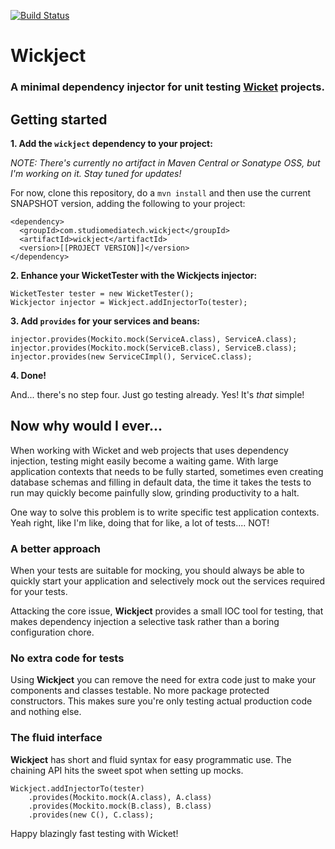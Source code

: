 [![Build Status](https://travis-ci.org/olle/wickject.png)](https://travis-ci.org/olle/wickject)

Wickject
========

### A minimal dependency injector for unit testing [Wicket](http://wicket.apache.org) projects.

## Getting started

__1. Add the `wickject` dependency to your project:__

_NOTE: There's currently no artifact in Maven Central or Sonatype OSS, but I'm working on it. Stay tuned for updates!_

For now, clone this repository, do a `mvn install` and then use the current SNAPSHOT version, adding the following to your project:

    <dependency>
      <groupId>com.studiomediatech.wickject</groupId>
      <artifactId>wickject</artifactId>
      <version>[[PROJECT VERSION]]</version>
    </dependency>

__2. Enhance your WicketTester with the Wickjects injector:__

    WicketTester tester = new WicketTester();
    Wickjector injector = Wickject.addInjectorTo(tester);

    
__3. Add `provides` for your services and beans:__

    injector.provides(Mockito.mock(ServiceA.class), ServiceA.class);
    injector.provides(Mockito.mock(ServiceB.class), ServiceB.class);
    injector.provides(new ServiceCImpl(), ServiceC.class);
    
__4. Done!__

And... there's no step four. Just go testing already. Yes! It's _that_ simple!
    
## Now why would I ever...

When working with Wicket and web projects that uses dependency injection, testing might easily become a waiting game. With large application contexts that needs to be fully started, sometimes even creating database schemas and filling in default data, the time it takes the tests to run may quickly become painfully slow, grinding productivity to a halt.

One way to solve this problem is to write specific test application contexts. Yeah right, like I'm like, doing that for like, a lot of tests.... NOT!

### A better approach

When your tests are suitable for mocking, you should always be able to quickly start your application and selectively mock out the services required for your tests.

Attacking the core issue, __Wickject__ provides a small IOC tool for testing, that makes dependency injection a selective task rather than a boring configuration chore.

### No extra code for tests

Using __Wickject__ you can remove the need for extra code just to make your components and classes testable. No more package protected constructors. This makes sure you're only testing actual production code and nothing else.

### The fluid interface

__Wickject__ has short and fluid syntax for easy programmatic use. The chaining API hits the sweet spot when setting up mocks.

    Wickject.addInjectorTo(tester)
        .provides(Mockito.mock(A.class), A.class)
        .provides(Mockito.mock(B.class), B.class)
        .provides(new C(), C.class);
        
 
Happy blazingly fast testing with Wicket!
